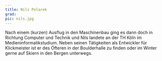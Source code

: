 ```yaml
---
title: Nils Polarek
grad: 
pic: nils.jpg
---
```


Nach einem (kurzen) Ausflug in den Maschinenbau ging es dann doch in Richtung Computer und Technik und Nils landete an der TH Köln im Medieninformatikstudium. Neben seinen Tätigkeiten als Entwickler für Klickmeister ist er des Öfteren in der Boulderhalle zu finden oder im Winter gerne auf Skiern in den Bergen unterwegs.

